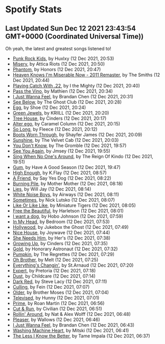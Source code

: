 
# Spotify Stats
## Last Updated Sun Dec 12 2021 23:43:54 GMT+0000 (Coordinated Universal Time))

Oh yeah, the latest and greatest songs listened to!

- [Punk Rock Kids](https://www.last.fm/music/Huxlxy/_/Punk+Rock+Kids), by Huxlxy (12 Dec 2021, 20:53)
- [Misery](https://www.last.fm/music/Attica+Riots/_/Misery), by Attica Riots (12 Dec 2021, 20:50)
- [Phantom](https://www.last.fm/music/Honors/_/Phantom), by Honors (12 Dec 2021, 20:47)
- [Heaven Knows I'm Miserable Now - 2011 Remaster](https://www.last.fm/music/The+Smiths/_/Heaven+Knows+I%27m+Miserable+Now+-+2011+Remaster), by The Smiths (12 Dec 2021, 20:44)
- [Playing Catch With .22](https://www.last.fm/music/I+the+Mighty/_/Playing+Catch+With+.22), by I the Mighty (12 Dec 2021, 20:40)
- [Pass the Vino](https://www.last.fm/music/Mathien/_/Pass+the+Vino), by Mathien (12 Dec 2021, 20:34)
- [I Just Wanna Feel](https://www.last.fm/music/Brandan+Chen/_/I+Just+Wanna+Feel), by Brandan Chen (12 Dec 2021, 20:31)
- [See Below](https://www.last.fm/music/The+Ghost+Club/_/See+Below), by The Ghost Club (12 Dec 2021, 20:28)
- [Egg](https://www.last.fm/music/Shoe/_/Egg), by Shoe (12 Dec 2021, 20:24)
- [Green Jewels](https://www.last.fm/music/KRIILL/_/Green+Jewels), by KRIILL (12 Dec 2021, 20:20)
- [Tree House](https://www.last.fm/music/Cinders/_/Tree+House), by Cinders (12 Dec 2021, 20:17)
- [Alter ego](https://www.last.fm/music/Caramel+Column/_/Alter+ego), by Caramel Column (12 Dec 2021, 20:15)
- [So Long](https://www.last.fm/music/Fleece/_/So+Long), by Fleece (12 Dec 2021, 20:12)
- [Boots Worn Through](https://www.last.fm/music/Shayfer+James/_/Boots+Worn+Through), by Shayfer James (12 Dec 2021, 20:09)
- [Sunshine](https://www.last.fm/music/The+Velvet+Cab/_/Sunshine), by The Velvet Cab (12 Dec 2021, 20:03)
- [You Don't Know](https://www.last.fm/music/The+Gromble/_/You+Don%27t+Know), by The Gromble (12 Dec 2021, 19:57)
- [See You Again](https://www.last.fm/music/Jmsey/_/See+You+Again), by Jmsey (12 Dec 2021, 19:55)
- [Sing When No One's Around](https://www.last.fm/music/The+Reign+Of+Kindo/_/Sing+When+No+One%27s+Around), by The Reign Of Kindo (12 Dec 2021, 19:51)
- [Gum](https://www.last.fm/music/Have+A+Good+Season/_/Gum), by Have A Good Season (12 Dec 2021, 19:47)
- [High Enough](https://www.last.fm/music/K.Flay/_/High+Enough), by K.Flay (12 Dec 2021, 08:57)
- [A Friend](https://www.last.fm/music/Say+Yes+Dog/_/A+Friend), by Say Yes Dog (12 Dec 2021, 08:22)
- [Burning Pile](https://www.last.fm/music/Mother+Mother/_/Burning+Pile), by Mother Mother (12 Dec 2021, 08:18)
- [Lies](https://www.last.fm/music/Will+Jay/_/Lies), by Will Jay (12 Dec 2021, 08:14)
- [White Noise Boys](https://www.last.fm/music/Airways/_/White+Noise+Boys), by Airways (12 Dec 2021, 08:11)
- [Sometimes](https://www.last.fm/music/Nick+Lutsko/_/Sometimes), by Nick Lutsko (12 Dec 2021, 08:07)
- [Like Or Like Like](https://www.last.fm/music/Miniature+Tigers/_/Like+Or+Like+Like), by Miniature Tigers (12 Dec 2021, 08:05)
- [Free the Beautiful](https://www.last.fm/music/Harletson/_/Free+the+Beautiful), by Harletson (12 Dec 2021, 08:01)
- [I want a dog](https://www.last.fm/music/Hobo+Johnson/_/I+want+a+dog), by Hobo Johnson (12 Dec 2021, 07:59)
- [In My Head](https://www.last.fm/music/Bedroom/_/In+My+Head), by Bedroom (12 Dec 2021, 07:53)
- [Hollywood](https://www.last.fm/music/Jukebox+the+Ghost/_/Hollywood), by Jukebox the Ghost (12 Dec 2021, 07:49)
- [Nice House](https://www.last.fm/music/Joywave/_/Nice+House), by Joywave (12 Dec 2021, 07:44)
- [She Needs Him](https://www.last.fm/music/Her%27s/_/She+Needs+Him), by Her's (12 Dec 2021, 07:38)
- [Growing Up](https://www.last.fm/music/Cinders/_/Growing+Up), by Cinders (12 Dec 2021, 07:35)
- [Gold](https://www.last.fm/music/Honorary+Astronaut/_/Gold), by Honorary Astronaut (12 Dec 2021, 07:32)
- [Pumpkin](https://www.last.fm/music/The+Regrettes/_/Pumpkin), by The Regrettes (12 Dec 2021, 07:29)
- [Oh Brother](https://www.last.fm/music/Melt/_/Oh+Brother), by Melt (12 Dec 2021, 07:25)
- [Everything's Changin'](https://www.last.fm/music/St.Arnaud/_/Everything%27s+Changin%27), by St.Arnaud (12 Dec 2021, 07:20)
- [Expert](https://www.last.fm/music/Pretoria/_/Expert), by Pretoria (12 Dec 2021, 07:18)
- [Dust](https://www.last.fm/music/Childcare/_/Dust), by Childcare (12 Dec 2021, 07:14)
- [Dark Red](https://www.last.fm/music/Steve+Lacy/_/Dark+Red), by Steve Lacy (12 Dec 2021, 07:11)
- [Culling](https://www.last.fm/music/Fein/_/Culling), by Fein (12 Dec 2021, 07:07)
- [Older](https://www.last.fm/music/Brother+Moses/_/Older), by Brother Moses (12 Dec 2021, 07:04)
- [Televised](https://www.last.fm/music/Hunny/_/Televised), by Hunny (12 Dec 2021, 07:01)
- [Prime](https://www.last.fm/music/Roan+Martin/_/Prime), by Roan Martin (12 Dec 2021, 06:56)
- [Cut & Run](https://www.last.fm/music/Civilian/_/Cut+&+Run), by Civilian (12 Dec 2021, 06:51)
- [Rollin' Around](https://www.last.fm/music/Nat+&+Alex+Wolff/_/Rollin%27+Around), by Nat & Alex Wolff (12 Dec 2021, 06:48)
- [Pleaser](https://www.last.fm/music/Wallows/_/Pleaser), by Wallows (12 Dec 2021, 06:46)
- [I Just Wanna Feel](https://www.last.fm/music/Brandan+Chen/_/I+Just+Wanna+Feel), by Brandan Chen (12 Dec 2021, 06:43)
- [Washing Machine Heart](https://www.last.fm/music/Mitski/_/Washing+Machine+Heart), by Mitski (12 Dec 2021, 06:41)
- [The Less I Know the Better](https://www.last.fm/music/Tame+Impala/_/The+Less+I+Know+the+Better), by Tame Impala (12 Dec 2021, 06:37)

